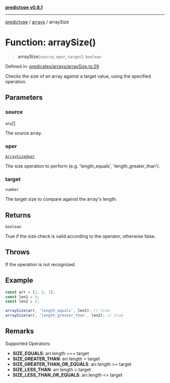 [**predictype v0.8.1**](../../README.md)

***

[predictype](../../modules.md) / [arrays](../README.md) / arraySize

# Function: arraySize()

> **arraySize**(`source`, `oper`, `target`): `boolean`

Defined in: [predicates/arrays/arraySize.ts:29](https://github.com/maduhaime/predictype/blob/2310adbaccb6fbc00cdab8e345e79bd5b09e40f5/src/predicates/arrays/arraySize.ts#L29)

Checks the size of an array against a target value, using the specified operation.

## Parameters

### source

`any`[]

The source array.

### oper

[`ArraySizeOper`](../enums/type-aliases/ArraySizeOper.md)

The size operation to perform (e.g. 'length_equals', 'length_greater_than').

### target

`number`

The target size to compare against the array's length.

## Returns

`boolean`

True if the size check is valid according to the operator, otherwise false.

## Throws

If the operation is not recognized.

## Example

```ts
const arr = [1, 2, 3];
const len1 = 3;
const len2 = 2;

arraySize(arr, 'length_equals', len1); // true
arraySize(arr, 'length_greater_than', len2); // true
```

## Remarks

Supported Operators:
- **SIZE_EQUALS**: arr.length === target
- **SIZE_GREATER_THAN**: arr.length > target
- **SIZE_GREATER_THAN_OR_EQUALS**: arr.length >= target
- **SIZE_LESS_THAN**: arr.length < target
- **SIZE_LESS_THAN_OR_EQUALS**: arr.length <= target

